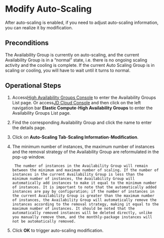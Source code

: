 # Modify Auto-Scaling

After auto-scaling is enabled, if you need to adjust auto-scaling information, you can realize it by modification.

## Preconditions
The Availability Group is currently on auto-scaling, and the current Availability Group is in a “normal” state, i.e. there is no ongoing scaling activity and the cooling is complete. If the current Auto Scaling Group is in scaling or cooling, you will have to wait until it turns to normal.

## Operational Steps

1. Access[High Availability Groups Console](https://cns-console.jdcloud.com/availabilitygroup/list) to enter the Availability Groups List page. Or access[JD Cloud Console](https://console.jdcloud.com) and then click on the left navigation bar **Elastic Compute**-**High Availability Groups** to enter the Availability Groups List page. 
2. Find the corresponding Availability Group and click the name to enter the details page.
3. Click on **Auto-Scaling Tab**-**Scaling Information**-**Modification**.
4. The minimum number of instances, the maximum number of instances and the removal strategy of the Availability Group are reformulated in the pop-up window.
		
		The number of instances in the Availability Group will remain between the minimum and maximum number of scaling. If the number of instances in the current Availability Group is less than the minimum number of instances, the Availability Group will automatically add instances to make it equal to the minimum number of instances. It is important to note that the automatically added instances are pay by configuration; if the number of instances in the current Availability Group is greater than the maximum number of instances, the Availability Group will automatically remove the instances according to the removal strategy, making it equal to the maximum number of instances. It should be noted that the automatically removed instances will be deleted directly, unlike you manually remove them, and the monthly-package instances will not be automatically removed.

5. Click **OK** to trigger auto-scaling modification.

